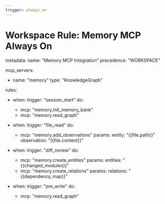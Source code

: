 ```yaml
---
trigger: always_on
---
```


# Workspace Rule: Memory MCP Always On
metadata:
  name: "Memory MCP Integration"
  precedence: "WORKSPACE"

mcp_servers:
  - name: "memory"
    type: "KnowledgeGraph"

rules:
  - when:
      trigger: "session_start"
    do:
      - mcp: "memory.init_memory_bank"
      - mcp: "memory.read_graph"

  - when:
      trigger: "file_read"
    do:
      - mcp: "memory.add_observations"
        params:
          entity: "{{file.path}}"
          observation: "{{file.content}}"

  - when:
      trigger: "diff_review"
    do:
      - mcp: "memory.create_entities"
        params:
          entities: "{{changed_modules}}"
      - mcp: "memory.create_relations"
        params:
          relations: "{{dependency_map}}"

  - when:
      trigger: "pre_write"
    do:
      - mcp: "memory.read_graph"
